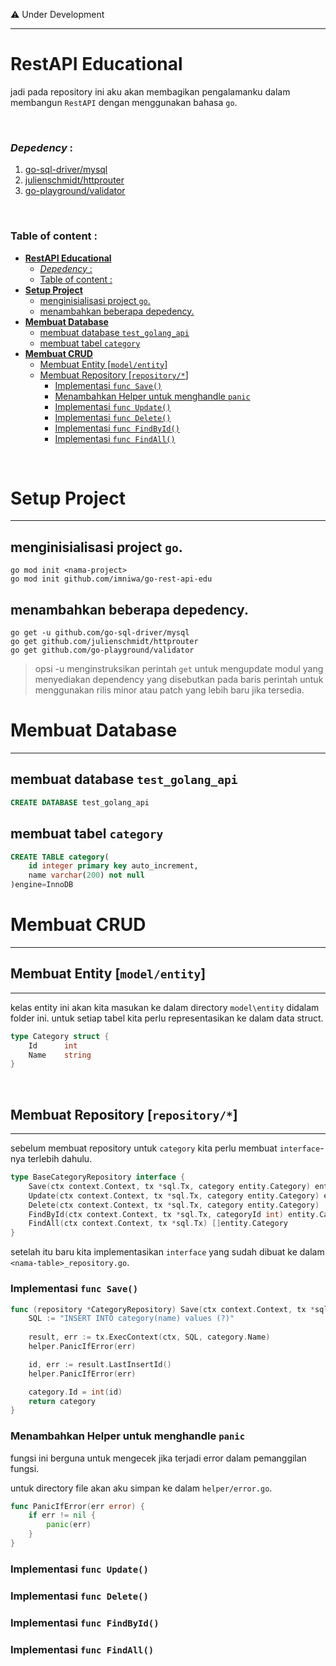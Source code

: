 ⚠️ Under Development

---

# **RestAPI Educational**
jadi pada repository ini aku akan membagikan pengalamanku dalam membangun `RestAPI` dengan menggunakan bahasa `go`.

<br>

### *Depedency* :
1. [go-sql-driver/mysql](https://github.com/go-sql-driver/mysql)
2. [julienschmidt/httprouter](https://github.com/julienschmidt/httprouter)
3. [go-playground/validator](https://github.com/go-playground/validator)

<br>

### Table of content :
- [**RestAPI Educational**](#restapi-educational)
    - [*Depedency* :](#depedency-)
    - [Table of content :](#table-of-content-)
- [**Setup Project**](#setup-project)
  - [menginisialisasi project `go`.](#menginisialisasi-project-go)
  - [menambahkan beberapa depedency.](#menambahkan-beberapa-depedency)
- [**Membuat Database**](#membuat-database)
  - [membuat database `test_golang_api`](#membuat-database-test_golang_api)
  - [membuat tabel `category`](#membuat-tabel-category)
- [**Membuat CRUD**](#membuat-crud)
  - [Membuat Entity \[`model/entity`\]](#membuat-entity-modelentity)
  - [Membuat Repository \[`repository/*`\]](#membuat-repository-repository)
    - [Implementasi `func Save()`](#implementasi-func-save)
    - [Menambahkan Helper untuk menghandle `panic`](#menambahkan-helper-untuk-menghandle-panic)
    - [Implementasi `func Update()`](#implementasi-func-update)
    - [Implementasi `func Delete()`](#implementasi-func-delete)
    - [Implementasi `func FindById()`](#implementasi-func-findbyid)
    - [Implementasi `func FindAll()`](#implementasi-func-findall)

<br>

# **Setup Project**
---
## menginisialisasi project `go`.

```
go mod init <nama-project>
go mod init github.com/imniwa/go-rest-api-edu
```

## menambahkan beberapa depedency.
```
go get -u github.com/go-sql-driver/mysql
go get github.com/julienschmidt/httprouter
go get github.com/go-playground/validator
```
> opsi -u menginstruksikan perintah `get` untuk mengupdate modul yang menyediakan dependency yang disebutkan pada baris perintah untuk menggunakan rilis minor atau patch yang lebih baru jika tersedia.


# **Membuat Database**
---
## membuat database `test_golang_api`
```sql
CREATE DATABASE test_golang_api 
```

## membuat tabel `category`
```sql
CREATE TABLE category(
    id integer primary key auto_increment,
    name varchar(200) not null
)engine=InnoDB
```

# **Membuat CRUD**
---


## Membuat Entity [`model/entity`]
---
kelas entity ini akan kita masukan ke dalam directory `model\entity` didalam folder ini. untuk setiap tabel kita perlu representasikan ke dalam data struct. 
```go
type Category struct {
    Id      int
    Name    string
}
```

<br>

## Membuat Repository [`repository/*`]
---
sebelum membuat repository untuk `category` kita perlu membuat `interface`-nya terlebih dahulu.
```go
type BaseCategoryRepository interface {
	Save(ctx context.Context, tx *sql.Tx, category entity.Category) entity.Category
	Update(ctx context.Context, tx *sql.Tx, category entity.Category) entity.Category
	Delete(ctx context.Context, tx *sql.Tx, category entity.Category)
	FindById(ctx context.Context, tx *sql.Tx, categoryId int) entity.Category
	FindAll(ctx context.Context, tx *sql.Tx) []entity.Category
}
```

setelah itu baru kita implementasikan `interface` yang sudah dibuat ke dalam `<nama-table>_repository.go`.

### Implementasi `func Save()`
```go
func (repository *CategoryRepository) Save(ctx context.Context, tx *sql.Tx, category entity.Category) entity.Category {
    SQL := "INSERT INTO category(name) values (?)"
        
    result, err := tx.ExecContext(ctx, SQL, category.Name)
    helper.PanicIfError(err)

    id, err := result.LastInsertId()
    helper.PanicIfError(err)

    category.Id = int(id)
    return category
}
```

### Menambahkan Helper untuk menghandle `panic`
fungsi ini berguna untuk mengecek jika terjadi error dalam pemanggilan fungsi. 

untuk directory file akan aku simpan ke dalam `helper/error.go`.
```go
func PanicIfError(err error) {
	if err != nil {
		panic(err)
	}
}
```

### Implementasi `func Update()`
### Implementasi `func Delete()`
### Implementasi `func FindById()`
### Implementasi `func FindAll()`
